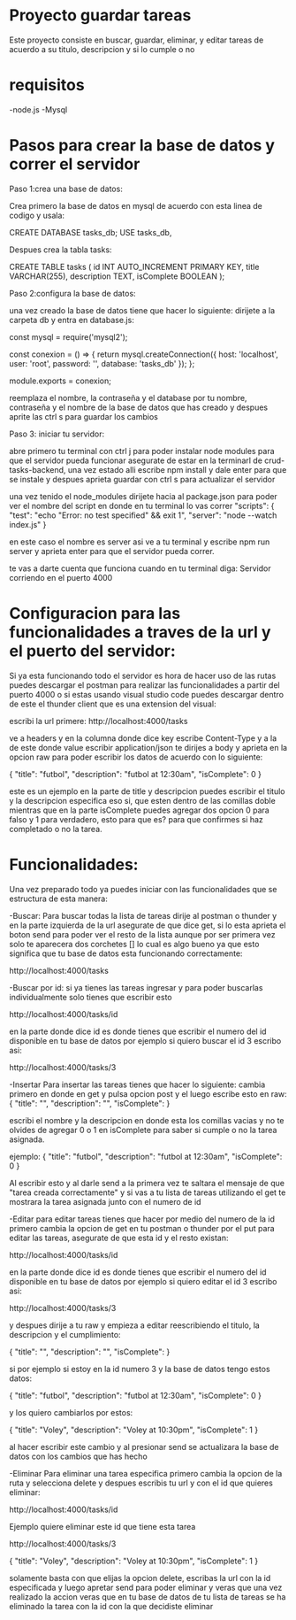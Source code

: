 # Proyecto guardar tareas

Este proyecto consiste en buscar, guardar, eliminar, y editar tareas de acuerdo a su titulo, descripcion y si lo cumple o no 

# requisitos

-node.js
-Mysql

# Pasos para crear la base de datos y correr el servidor
Paso 1:crea una base de datos:

Crea primero la base de datos en mysql de acuerdo con esta linea de codigo y usala:

CREATE DATABASE tasks_db;
USE tasks_db,

Despues crea la tabla tasks:

CREATE TABLE tasks (
    id INT AUTO_INCREMENT PRIMARY KEY,
    title VARCHAR(255),
    description TEXT,
    isComplete BOOLEAN
);

Paso 2:configura la base de datos:

una vez creado la base de datos tiene que hacer lo siguiente:
dirijete a la carpeta db y entra en database.js:

const mysql = require('mysql2');

const conexion = () => {
    return mysql.createConnection({
        host: 'localhost',
        user: 'root', 
        password: '',
        database: 'tasks_db'
    });
};

module.exports = conexion;

reemplaza el nombre, la contraseña y el database por tu nombre, contraseña y el nombre de la base de datos que has creado y despues aprite las ctrl s para guardar los cambios

Paso 3: iniciar tu servidor:

abre primero tu terminal con ctrl j para poder instalar node modules para que el servidor pueda funcionar asegurate de estar en la terminarl de crud-tasks-backend, una vez estado alli escribe npm install y dale enter para que se instale y despues aprieta guardar con ctrl s para actualizar el servidor

una vez tenido el node_modules dirijete hacia al package.json para poder ver el nombre del script en donde en tu terminal lo vas correr
 "scripts": {
    "test": "echo \"Error: no test specified\" && exit 1",
    "server": "node --watch index.js"
}

en este caso el nombre es server asi ve a tu terminal y escribe npm run server y aprieta enter para que el servidor pueda correr.

te vas a darte cuenta que funciona cuando en tu terminal diga:
Servidor corriendo en el puerto 4000

# Configuracion para las funcionalidades a traves de la url y el puerto del servidor:

Si ya esta funcionando todo el servidor es hora de hacer uso de las rutas 
puedes descargar el postman para realizar las funcionalidades a partir del puerto 4000 o si estas usando visual studio code puedes descargar dentro de este el thunder client que es una extension del visual:

escribi la url primere:
http://localhost:4000/tasks

ve a headers y en la columna donde dice key escribe Content-Type y a la de este donde value escribir application/json
te dirijes a body y aprieta en la opcion raw para poder escribir los datos de acuerdo con lo siguiente:

{
  "title": "futbol",
  "description": "futbol at 12:30am",
  "isComplete": 0
}

este es un ejemplo en la parte de title y descripcion puedes escribir el titulo y la descripcion especifica eso si, que esten dentro de las comillas doble mientras que en la parte isComplete puedes agregar dos opcion 0 para falso y 1 para verdadero, esto para que es? para que confirmes si haz completado o no la tarea.

# Funcionalidades:

Una vez preparado todo ya puedes iniciar con las funcionalidades que se estructura de esta manera:

-Buscar:
Para buscar todas la lista de tareas dirije al postman o thunder y en la parte izquierda de la url asegurate de que dice get, si lo esta aprieta el boton send para poder ver el resto de la lista aunque por ser primera vez solo te aparecera dos corchetes [] lo cual es algo bueno ya que esto significa que tu base de datos esta funcionando correctamente:

http://localhost:4000/tasks

-Buscar por id:
si ya tienes las tareas ingresar y para poder buscarlas individualmente solo tienes que escribir esto

http://localhost:4000/tasks/id

en la parte donde dice id es donde tienes que escribir el numero del id disponible en tu base de datos por ejemplo si quiero buscar el id 3 escribo asi:

http://localhost:4000/tasks/3

-Insertar
Para insertar las tareas tienes que hacer lo siguiente:
cambia primero en donde en get y pulsa opcion post y el luego escribe esto en raw:
{
  "title": "",
  "description": "",
  "isComplete": 
}

escribi el nombre y la descripcion en donde esta los comillas vacias y no te olvides de agregar 0 o 1 en isComplete para saber si cumple o no la tarea asignada.

ejemplo:
{
  "title": "futbol",
  "description": "futbol at 12:30am",
  "isComplete": 0
}

Al escribir esto y al darle send a la primera vez te saltara el mensaje de que "tarea creada correctamente" y si vas a tu lista de tareas utilizando el get te mostrara la tarea asignada junto con el numero de id 

-Editar
para editar tareas tienes que hacer por medio del numero de la id primero cambia la opcion de get en tu postman o thunder por el put para editar las tareas, asegurate de que esta id y el resto existan:

http://localhost:4000/tasks/id

en la parte donde dice id es donde tienes que escribir el numero del id disponible en tu base de datos por ejemplo si quiero editar el id 3 escribo asi:

http://localhost:4000/tasks/3

y despues dirije a tu raw y empieza a editar reescribiendo el titulo, la descripcion y el cumplimiento:

{
  "title": "",
  "description": "",
  "isComplete": 
}

si por ejemplo si estoy en la id numero 3 y la base de datos tengo estos datos:

{
  "title": "futbol",
  "description": "futbol at 12:30am",
  "isComplete": 0
}

y los quiero cambiarlos por estos:

{
  "title": "Voley",
  "description": "Voley at 10:30pm",
  "isComplete": 1
}

al hacer escribir este cambio y al presionar send se actualizara la base de datos con los cambios que has hecho

-Eliminar
Para eliminar una tarea especifica primero cambia la opcion de la ruta y selecciona delete y despues escribis tu url y con el id que quieres eliminar:

http://localhost:4000/tasks/id

Ejemplo quiere eliminar este id que tiene esta tarea

http://localhost:4000/tasks/3

{
  "title": "Voley",
  "description": "Voley at 10:30pm",
  "isComplete": 1
}

solamente basta con que elijas la opcion delete, escribas la url con la id especificada y luego apretar send para poder eliminar y veras que una vez realizado la accion veras que en tu base de datos de tu lista de tareas se ha eliminado la tarea con la id con la que decidiste eliminar










